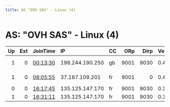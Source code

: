 ```yaml
---
title: AS "OVH SAS" - Linux (4)
---
```


# AS: "OVH SAS" - Linux (4)

|   Up |   Ext | JoinTime                                                                                            | IP              | CC   |   ORp |   Dirp | Version   | Contact                  | Nickname            |   eFamMembers |
|-----:|------:|:----------------------------------------------------------------------------------------------------|:----------------|:-----|------:|-------:|:----------|:-------------------------|:--------------------|--------------:|
|    1 |     0 | [00:13:30](https://metrics.torproject.org/rs.html#details/843D761969E284E6D2D719AF375B2E3F5033083D) | 198.244.190.250 | gb   |  9001 |   9030 | 0.4.5.6   | email:infinitevoids prot | VOID0               |             1 |
|    1 |     0 | [08:05:55](https://metrics.torproject.org/rs.html#details/EF9DE3F87DDB9F57E091FC6A191D004D1F5C2688) | 37.187.109.201  | fr   |  9001 |      0 | 0.4.5.10  | ntor 40 @ao l .com       | KimsufiDreamTeamTOR |             1 |
|    0 |     0 | [16:17:45](https://metrics.torproject.org/rs.html#details/53B119E742519FE11B9A67364119885551E863B6) | 135.125.147.170 | fr   |  9001 |   9030 | 0.3.5.16  | None                     | ParamountRelay      |             1 |
|    1 |     0 | [16:31:11](https://metrics.torproject.org/rs.html#details/5CC1D47AFFC14A6172899661D0455DA1F781C7EF) | 135.125.147.170 | fr   |  9001 |   9030 | 0.3.5.16  | None                     | ParamountRelay      |             1 |
